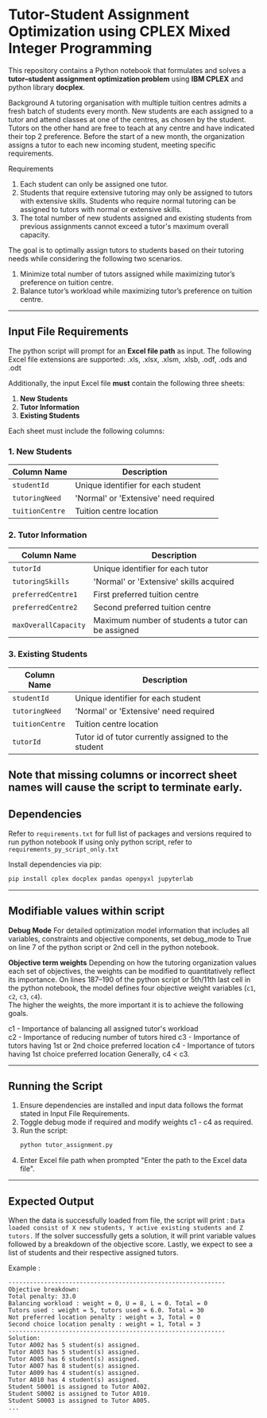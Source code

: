 # Tutor-Student Assignment Optimization using CPLEX Mixed Integer Programming 

This repository contains a Python notebook that formulates and solves a **tutor–student assignment optimization problem** using **IBM CPLEX** and python library **docplex**. 

Background
A tutoring organisation with multiple tuition centres admits a fresh batch of students every month. New students are each assigned to a tutor and attend classes at one of the centres, as chosen by the student. Tutors on the other hand are free to teach at any centre and have indicated their top 2 preference. Before the start of a new month, the organization assigns a tutor to each new incoming student, meeting specific requirements.

Requirements
1) Each student can only be assigned one tutor.
2) Students that require extensive tutoring may only be assigned to tutors with extensive skills. Students who require normal tutoring can be assigned to tutors with normal or extensive skills.
3) The total number of new students assigned and existing students from previous assignments cannot exceed a tutor's maximum overall capacity.

The goal is to optimally assign tutors to students based on their tutoring needs while considering the following two scenarios. 
1) Minimize total number of tutors assigned while maximizing tutor’s preference on tuition centre.
2) Balance tutor’s workload while maximizing tutor’s preference on tuition centre.

---

## Input File Requirements

The python script will prompt for an **Excel file path** as input. 
The following Excel file extensions are supported: .xls, .xlsx, .xlsm, .xlsb, .odf, .ods and .odt 

Additionally, the input Excel file **must** contain the following three sheets: 
1. **New Students**  
2. **Tutor Information**  
3. **Existing Students**

Each sheet must include the following columns:
### 1. New Students
| Column Name | Description |
|--------------|-------------|
| `studentId` | Unique identifier for each student |
| `tutoringNeed` | 'Normal' or 'Extensive' need required |
| `tuitionCentre` | Tuition centre location |

### 2. Tutor Information
| Column Name | Description |
|--------------|-------------|
| `tutorId` | Unique identifier for each tutor |
| `tutoringSkills` | 'Normal' or 'Extensive' skills acquired |
| `preferredCentre1` | First preferred tuition centre |
| `preferredCentre2` | Second preferred tuition centre |
| `maxOverallCapacity` | Maximum number of students a tutor can be assigned |

### 3. Existing Students
| Column Name | Description |
|--------------|-------------|
| `studentId` | Unique identifier for each student |
| `tutoringNeed` | 'Normal' or 'Extensive' need required |
| `tuitionCentre` | Tuition centre location |
| `tutorId` | Tutor id of tutor currently assigned to the student |

Note that missing columns or incorrect sheet names will cause the script to terminate early.  
---

## Dependencies

Refer to `requirements.txt` for full list of packages and versions required to run python notebook
If using only python script, refer to `requirements_py_script_only.txt`

Install dependencies via pip:
```bash
pip install cplex docplex pandas openpyxl jupyterlab
```
 
---

## Modifiable values within script 
 
**Debug Mode**
For detailed optimization model information that includes all variables, constraints and objective components, set debug_mode to True on line 7 of the python script or 2nd cell in the python notebook.  
 
**Objective term weights**
Depending on how the tutoring organization values each set of objectives, the weights can be modified to quantitatively reflect its importance. 
On lines 187–190 of the python script or 5th/11th last cell in the python notebook, the model defines four objective weight variables (`c1`, `c2`, `c3`, `c4`).  
The higher the weights, the more important it is to achieve the following goals. 

c1 - Importance of balancing all assigned tutor's workload  
c2 - Importance of reducing number of tutors hired
c3 - Importance of tutors having 1st or 2nd choice preferred location
c4 - Importance of tutors having 1st choice preferred location 
Generally, c4 < c3. 
 
---

## Running the Script

1. Ensure dependencies are installed and input data follows the format stated in Input File Requirements. 
2. Toggle debug mode if required and modify weights c1 - c4 as required.  
3. Run the script:
   ```bash
   python tutor_assignment.py
   ```
4. Enter Excel file path when prompted "Enter the path to the Excel data file". 

---

## Expected Output

When the data is successfully loaded from file, the script will print : `Data loaded consist of X new students, Y active existing students and Z tutors.`
If the solver successfully gets a solution, it will print variable values followed by a breakdown of the objective score.
Lastly, we expect to see a list of students and their respective assigned tutors.   

Example : 
```
-------------------------------------------------------------
Objective breakdown:
Total penalty: 33.0
Balancing workload : weight = 0, U = 8, L = 0. Total = 0
Tutors used : weight = 5, tutors used = 6.0. Total = 30
Not preferred location penalty : weight = 3, Total = 0
Second choice location penalty : weight = 1, Total = 3
-------------------------------------------------------------
Solution:
Tutor A002 has 5 student(s) assigned.
Tutor A003 has 5 student(s) assigned.
Tutor A005 has 6 student(s) assigned.
Tutor A007 has 8 student(s) assigned.
Tutor A009 has 4 student(s) assigned.
Tutor A010 has 4 student(s) assigned.
Student S0001 is assigned to Tutor A002.
Student S0002 is assigned to Tutor A010.
Student S0003 is assigned to Tutor A005.
... 
```
